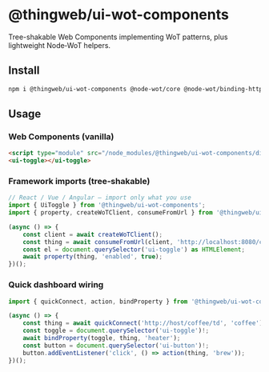 # @thingweb/ui-wot-components

Tree-shakable Web Components implementing WoT patterns, plus lightweight Node‑WoT helpers.

## Install

```bash
npm i @thingweb/ui-wot-components @node-wot/core @node-wot/binding-http
```

## Usage

### Web Components (vanilla)

```html
<script type="module" src="/node_modules/@thingweb/ui-wot-components/dist/ui-wot-components/ui-wot-components.esm.js"></script>
<ui-toggle></ui-toggle>
```

### Framework imports (tree‑shakable)

```ts
// React / Vue / Angular — import only what you use
import { UiToggle } from '@thingweb/ui-wot-components';
import { property, createWoTClient, consumeFromUrl } from '@thingweb/ui-wot-components/services';

(async () => {
	const client = await createWoTClient();
	const thing = await consumeFromUrl(client, 'http://localhost:8080/counter/td');
	const el = document.querySelector('ui-toggle') as HTMLElement;
	await property(thing, 'enabled', true);
})();
```

### Quick dashboard wiring

```ts
import { quickConnect, action, bindProperty } from '@thingweb/ui-wot-components/services';

(async () => {
	const thing = await quickConnect('http://host/coffee/td', 'coffee');
	const toggle = document.querySelector('ui-toggle')!;
	await bindProperty(toggle, thing, 'heater');
	const button = document.querySelector('ui-button')!;
	button.addEventListener('click', () => action(thing, 'brew'));
})();
```

